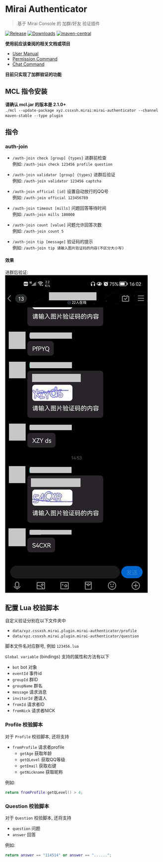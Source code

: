 # Mirai Authenticator

> 基于 Mirai Console 的 加群/好友 验证插件 

[![Release](https://img.shields.io/github/v/release/cssxsh/mirai-authenticator)](https://github.com/cssxsh/mirai-authenticator/releases)
[![Downloads](https://img.shields.io/github/downloads/cssxsh/mirai-authenticator/total)](https://repo1.maven.org/maven2/xyz/cssxsh/mirai/mirai-authenticator/)
[![maven-central](https://img.shields.io/maven-central/v/xyz.cssxsh.mirai/mirai-authenticator)](https://search.maven.org/artifact/xyz.cssxsh.mirai/mirai-authenticator)

**使用前应该查阅的相关文档或项目**

*   [User Manual](https://github.com/mamoe/mirai/blob/dev/docs/UserManual.md)
*   [Permission Command](https://github.com/mamoe/mirai/blob/dev/mirai-console/docs/BuiltInCommands.md#permissioncommand)
*   [Chat Command](https://github.com/project-mirai/chat-command)

**目前只实现了加群验证的功能**

## MCL 指令安装

**请确认 mcl.jar 的版本是 2.1.0+**  
`./mcl --update-package xyz.cssxsh.mirai:mirai-authenticator --channel maven-stable --type plugin`

## 指令

### auth-join

*   `/auth-join check [group] {types}` 进群前检查  
    例如: `/auth-join check 123456 profile question`

*   `/auth-join validator [group] {types}` 进群后验证  
    例如: `/auth-join validator 123456 captcha`

*   `/auth-join official [id]` 设置自动放行的QQ号  
    例如: `/auth-join official 123456789`

*   `/auth-join timeout [mills]` 问题回答等待时间  
    例如: `/auth-join mills 180000`

*   `/auth-join count [value]` 问题允许回答次数  
    例如: `/auth-join count 5`

*   `/auth-join tip [message]` 验证码的提示  
    例如: `/auth-join tip 请输入图片验证码的内容(不区分大小写)`

#### 效果

进群后验证:  
![captcha](example/captcha/captcha.jpg)


## 配置 Lua 校验脚本

自定义验证分别在以下文件夹中
*   `data/xyz.cssxsh.mirai.plugin.mirai-authenticator/profile`  
*   `data/xyz.cssxsh.mirai.plugin.mirai-authenticator/question`  

脚本文件名对应群号, 例如 `123456.lua`

`Global variable` (bindings) 支持的属性和方法有以下

*   `bot` bot 对象
*   `eventId` 事件id
*   `groupId` 群ID
*   `groupName` 群名
*   `message` 请求消息
*   `invitorId` 邀请人
*   `fromId` 请求者ID
*   `fromNick` 请求者NICK

### Profile 校验脚本

对于 `Profile` 校验脚本, 还将支持

*   `fromProfile` 请求者profile
    *   `getAge` 获取年龄
    *   `getQLevel` 获取QQ等级
    *   `getEmail` 获取右键
    *   `getNickname` 获取昵称

例如:  
```lua
return fromProfile:getQLevel() > 4;
```

### Question 校验脚本

对于 `Question` 校验脚本, 还将支持

*   `question` 问题
*   `answer` 回答

例如:
```lua
return answer == "114514" or answer == "......";
```
